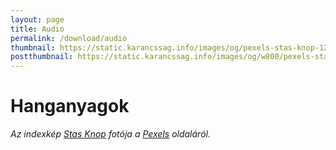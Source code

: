 ```yaml
---
layout: page
title: Audio
permalink: /download/audio
thumbnail: https://static.karancssag.info/images/og/pexels-stas-knop-1261578.jpg
postthumbnail: https://static.karancssag.info/images/og/w800/pexels-stas-knop-1261578.jpg
---
```


# Hanganyagok

_Az indexkép [Stas Knop](https://www.pexels.com/hu-hu/@stasknop?utm_content=attributionCopyText&amp;utm_medium=referral&amp;utm_source=pexels) fotója a [Pexels](https://www.pexels.com/hu-hu/foto/multidezo-technologia-zene-feher-1261578/?utm_content=attributionCopyText&amp;utm_medium=referral&amp;utm_source=pexels) oldaláról._

[1]:/download/audio/2019-12-16-Kozmeghallgatas